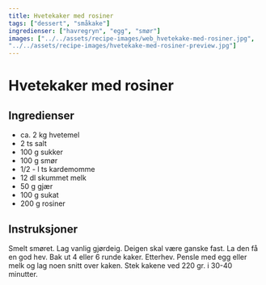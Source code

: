 ```yaml
---
title: Hvetekaker med rosiner
tags: ["dessert", "småkake"]
ingredienser: ["havregryn", "egg", "smør"]
images: ["../../assets/recipe-images/web_hvetekake-med-rosiner.jpg",
"../../assets/recipe-images/hvetekake-med-rosiner-preview.jpg"]
---
```


# Hvetekaker med rosiner

## Ingredienser

- ca. 2 kg hvetemel
- 2 ts salt
- 100 g sukker
- 100 g smør
- 1/2 - l ts kardemomme
- 12 dl skummet melk
- 50 g gjær
- 100 g sukat
- 200 g rosiner

## Instruksjoner

Smelt smøret. Lag vanlig gjørdeig. Deigen skal være ganske fast. La den få en god hev. Bak ut 4 eller 6 runde kaker. Etterhev. Pensle med egg eller melk og lag noen snitt over kaken. Stek kakene ved 220 gr. i 30-40 minutter.
